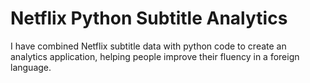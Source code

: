 # Netflix Python Subtitle Analytics
 I have combined Netflix subtitle data with python code to create an analytics application, helping people improve their fluency in a foreign language.
